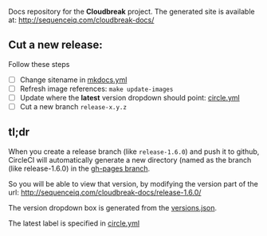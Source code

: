 Docs repository for the **Cloudbreak** project. The generated site is available at: http://sequenceiq.com/cloudbreak-docs/

## Cut a new release:

Follow these steps

- [ ] Change sitename in [mkdocs.yml](https://github.com/sequenceiq/cloudbreak-docs/blob/master/mkdocs.yml#L1)
- [ ] Refresh image references: `make update-images`
- [ ] Update  where the **latest** version dropdown should point: [circle.yml](https://github.com/sequenceiq/cloudbreak-docs/blob/master/circle.yml#L20)
- [ ] Cut a new  branch `release-x.y.z`

## tl;dr

When you create a release branch (like `release-1.6.0`) and push it  to github, CircleCI will automatically generate a new directory (named as the  branch (like  release-1.6.0) in the [gh-pages branch](https://github.com/sequenceiq/cloudbreak-docs/tree/gh-pages).

So you will be able to  view that version, by modifying the version part of the url: http://sequenceiq.com/cloudbreak-docs/release-1.6.0/

The version dropdown box is generated from the [versions.json](https://github.com/sequenceiq/cloudbreak-docs/blob/gh-pages/versions.json).

The latest label is specified in  [circle.yml](https://github.com/sequenceiq/cloudbreak-docs/blob/master/circle.yml#L20)
